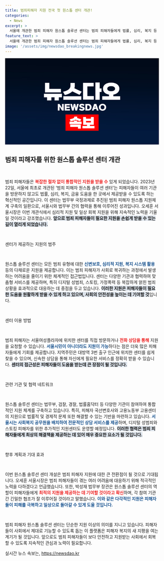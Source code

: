 ```yaml
---
title: 범죄피해자 지원 전국 첫 원스톱 센터 개관!
categories:
  - News
excerpt: >
  서울에 개관한 범죄 피해자 원스톱 솔루션 센터는 범죄 피해자들에게 법률, 심리, 복지 등 다양한 지원을 한 곳에서 제공하는 전국 최초의 공간. 이제 일상 회복의 첫걸음을 쉽게 내딛을 수 있게 되었다!
feature_text: >
  서울에 개관한 범죄 피해자 원스톱 솔루션 센터는 범죄 피해자들에게 법률, 심리, 복지 등 다양한 지원을 한 곳에서 제공하는 전국 최초의 공간. 이제 일상 회복의 첫걸음을 쉽게 내딛을 수 있게 되었다!
image: '/assets/img/newsdao_breakingnews.jpg'
---
```


<p><img src="/assets/img/newsdao_breakingnews.jpg" alt="cryptoinkorea 속보" /></p>

<h2 data-ke-size="size26">범죄 피해자를 위한 원스톱 솔루션 센터 개관</h2>

<p data-ke-size="size16">&nbsp;</p>

<p>범죄 피해자들은 <b><span style="color: #ee2323;">복잡한 절차 없이 통합적인 지원을 받을 수</span></b> 있게 되었습니다. 2023년 22일, 서울에 최초로 개관된 ‘범죄 피해자 원스톱 솔루션 센터’는 피해자들이 여러 기관을 방문하지 않고도 법률, 심리, 복지, 금융 도움을 한 곳에서 제공받을 수 있도록 하는 혁신적인 공간입니다. 이 센터는 법무부 국정과제로 추진된 범죄 피해자 원스톱 지원체계 구축의 일환으로, 서울시와 법무부 간의 협력을 통해 이루어진 성과입니다. 오세훈 서울시장은 이번 개관식에서 심리적 지원 및 일상 회복 지원을 위해 지속적인 노력을 기울일 것이라고 강조했습니다. <b><span style="background-color: #21538527;">앞으로 범죄 피해자들이 필요한 지원을 손쉽게 받을 수 있는 길이 열리게 되었습니다.</span></b></p>

<p data-ke-size="size16">&nbsp;</p>

<p>센터가 제공하는 지원의 범주</p>

<p data-ke-size="size16">&nbsp;</p>

<p>원스톱 솔루션 센터는 모든 범죄 유형에 대한 <b><span style="color: #1a5490;">신변보호, 심리적 지원, 복지 시스템 활용</span></b> 등의 다채로운 지원을 제공합니다. 이는 범죄 피해자가 사회로 복귀하는 과정에서 발생하는 어려움을 줄이기 위한 체계적인 접근법입니다. 센터는 다양한 기관과 협력하여 맞춤형 서비스를 제공하며, 특히 디지털 성범죄, 스토킹, 가정폭력 등 복잡하게 얽힌 범죄 상황을 효과적으로 대응하는 데 중점을 두고 있습니다. <b><span style="background-color: #21538527;">이러한 지원은 피해자들이 필요한 도움을 원활하게 받을 수 있게 하고 있으며, 사회의 안전성을 높이는 데 기여할 것</span></b>입니다.</p>

<p data-ke-size="size16">&nbsp;</p>

<p>센터 이용 방법</p>

<p data-ke-size="size16">&nbsp;</p>

<p>범죄 피해자는 서울여성플라자에 위치한 센터를 직접 방문하거나 <b><span style="color: #ee2323;">전화 상담을 통해</span></b> 지원을 요청할 수 있습니다. <b><span style="color: #1a5490;">서울시민이 아니더라도 지원이 가능</span></b>하다는 점은 더욱 많은 피해자들에게 기회를 제공합니다. 지역주민은 대방역 3번 출구 인근에 위치한 센터를 쉽게 찾을 수 있으며, 신속한 상담을 통해 자신에게 필요한 서비스를 정확히 받을 수 있습니다. <b><span style="background-color: #21538527;">센터의 접근성은 피해자들이 도움을 받는데 큰 장점이 될 것입니다.</span></b></p>

<p data-ke-size="size16">&nbsp;</p>

<p>관련 기관 및 협력 네트워크</p>

<p data-ke-size="size16">&nbsp;</p>

<p>원스톱 솔루션 센터는 법무부, 검찰, 경찰, 법률홈닥터 등 다양한 기관이 참여하여 통합적인 지원 체계를 구축하고 있습니다. 특히, 피해자 국선변호사와 고용노동부 고용센터의 지원으로 법률적 및 경제적 문제 또한 해결할 수 있는 기반을 마련하고 있습니다. <b><span style="color: #1a5490;">서울시는 사회복지 공무원을 배치하여 전문적인 상담 서비스를 제공</span></b>하며, 디지털 성범죄와 스토킹 피해자를 위한 추가적인 지원센터도 운영할 예정입니다. <b><span style="background-color: #21538527;">이러한 협력은 범죄 피해자들에게 최상의 해결책을 제공하는 데 있어 매우 중요한 요소가 될 것입니다.</span></b></p>

<p data-ke-size="size16">&nbsp;</p>

<p>향후 계획과 기대 효과</p>

<p data-ke-size="size16">&nbsp;</p>

<p>이번 원스톱 솔루션 센터 개설은 범죄 피해자 지원에 대한 큰 전환점이 될 것으로 기대됩니다. 오세훈 서울시장은 범죄 피해자들이 겪는 여러 어려움에 대응하기 위해 적극적인 노력을 다하겠다고 언급했습니다. 또한, 박성재 법무부 장관은 원스톱 솔루션 센터의 역할이 피해자들에게 <b><span style="color: #ee2323;">최적의 지원을 제공하는 데 기여할 것이라고 확신</span></b>하며, 각 참여 기관 간 긴밀한 협조가 잘 이루어질 것이라고 말했습니다. <b><span style="color: #1a5490;">이와 같은 다각적인 지원은 피해자들이 피해를 극복하고 일상으로 돌아갈 수 있게 도울 것입니다.</span></b></p>

<p data-ke-size="size16">&nbsp;</p>

<p>범죄 피해자 원스톱 솔루션 센터는 단순한 지원 이상의 의미를 지니고 있습니다. 피해자들이 사회에서 제대로 기능할 수 있도록 돕는 이 플랫폼은 피해자 복지의 새 지평을 여는 계기가 될 것입니다. 앞으로도 범죄 피해자들이 보다 안전하고 지원받는 사회에서 회복할 수 있도록 지속적인 관심과 노력이 필요합니다.</p>
실시간 뉴스 속보는, <a href="https://newsdao.kr" rel="dofollow">https://newsdao.kr</a>


